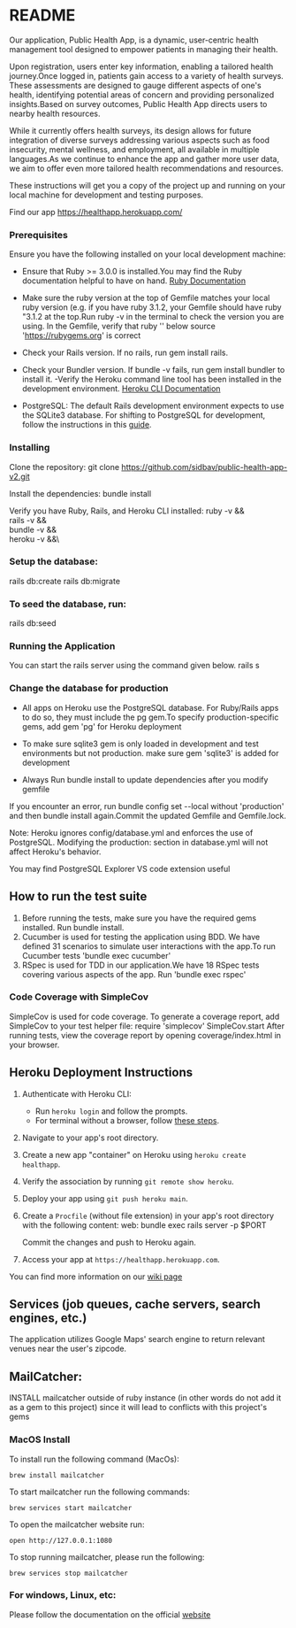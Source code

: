 # README

Our application, Public Health App, is a dynamic, user-centric health management tool designed to empower patients in managing their health.

Upon registration, users enter key information, enabling a tailored health journey.Once logged in, patients gain access to a variety of health surveys. These assessments are designed to gauge different aspects of one's health, identifying potential areas of concern and providing personalized insights.Based on survey outcomes, Public Health App directs users to nearby health resources.

While it currently offers health surveys, its design allows for future integration of diverse surveys addressing various aspects such as food insecurity, mental wellness, and employment, all available in multiple languages.As we continue to enhance the app and gather more user data, we aim to offer even more tailored health recommendations and resources. 

These instructions will get you a copy of the project up and running on your local machine for development and testing purposes.

Find our app https://healthapp.herokuapp.com/

### Prerequisites

Ensure you have the following installed on your local development machine:

- Ensure that Ruby >= 3.0.0 is installed.You may find the Ruby documentation helpful to have on hand. [Ruby Documentation](https://ruby-doc.org/)
- Make sure the ruby version at the top of Gemfile matches your local ruby version (e.g. if you have ruby 3.1.2, your Gemfile should have ruby "3.1.2 at the top.Run ruby -v in the terminal to check the version you are using. In the Gemfile, verify that ruby '<version>' below source 'https://rubygems.org' is correct

- Check your Rails version. If no rails, run gem install rails.
- Check your Bundler version. If bundle -v fails, run gem install bundler to install it. 
-Verify the Heroku command line tool has been installed in the development environment. [Heroku CLI Documentation](https://devcenter.heroku.com/articles/heroku-cli#install-with-ubuntu-debian-apt-get)
- PostgreSQL: The default Rails development environment expects to use the SQLite3 database. For shifting to PostgreSQL for development, follow the instructions in this [guide](https://github.com/sidbav/public-health-app-v2/wiki/Shifting-to-PostgreSQL-for-development).


### Installing

Clone the repository:
git clone https://github.com/sidbav/public-health-app-v2.git

Install the dependencies:
bundle install

Verify you have Ruby, Rails, and Heroku CLI installed:
ruby -v &&\
rails -v &&\
bundle -v &&\
heroku -v &&\

### Setup the database:
rails db:create
rails db:migrate


### To seed the database, run:
rails db:seed

### Running the Application
You can start the rails server using the command given below.
rails s

### Change the database for production
- All apps on Heroku use the PostgreSQL database. For Ruby/Rails apps to do so, they must include the pg gem.To specify production-specific gems, add gem 'pg'  for Heroku deployment
- To make sure sqlite3 gem is only loaded in development and test environments but not production.
 make sure  gem 'sqlite3' is added for development

- Always Run bundle install to update dependencies after you modify gemfile

If you encounter an error, run bundle config set --local without 'production' and then bundle install again.Commit the updated Gemfile and Gemfile.lock.

Note: Heroku ignores config/database.yml and enforces the use of PostgreSQL. Modifying the production: section in database.yml will not affect Heroku's behavior.

You may find PostgreSQL Explorer VS code extension useful 

## How to run the test suite
 1. Before running the tests, make sure you have the required gems installed. Run bundle install.
 2. Cucumber is used for testing the application using BDD.  We have defined 31 scenarios to simulate user interactions with the app.To run Cucumber tests 'bundle exec cucumber'
 3. RSpec is used for TDD in our application.We have 18 RSpec tests covering various aspects of the app. Run 'bundle exec rspec'
 ### Code Coverage with SimpleCov
 SimpleCov is used for code coverage. To generate a coverage report, add SimpleCov to your test helper file:
  require 'simplecov'
  SimpleCov.start
 After running tests, view the coverage report by opening coverage/index.html in your browser.

## Heroku Deployment Instructions

1. Authenticate with Heroku CLI:
   - Run `heroku login` and follow the prompts.
   - For terminal without a browser, follow [these steps](https://devcenter.heroku.com/articles/authentication#logging-in-without-a-browser).

2. Navigate to your app's root directory.

3. Create a new app "container" on Heroku using `heroku create healthapp`.

4. Verify the association by running `git remote show heroku`.

5. Deploy your app using `git push heroku main`.

6. Create a `Procfile` (without file extension) in your app's root directory with the following content: web: bundle exec rails server -p $PORT
   
   Commit the changes and push to Heroku again.

7. Access your app at `https://healthapp.herokuapp.com`.

You can find more information on our [wiki page](https://github.com/sidbav/public-health-app-v2/wiki/Heroku-App-Deployment)



## Services (job queues, cache servers, search engines, etc.)
The application utilizes Google Maps' search engine to return relevant venues near the user's zipcode.

## MailCatcher:
INSTALL mailcatcher outside of ruby instance (in other words do not add it as a gem to this project) since it will lead to conflicts with this project's gems
### MacOS Install
To install run the following command (MacOs):
```
brew install mailcatcher
```
To start mailcatcher run the following commands:
```
brew services start mailcatcher
```
To open the mailcatcher website run:
```
open http://127.0.0.1:1080
```
To stop running mailcatcher, please run the following:
```
brew services stop mailcatcher
```

### For windows, Linux, etc:
Please follow the documentation on the official [website](https://mailcatcher.me/)
